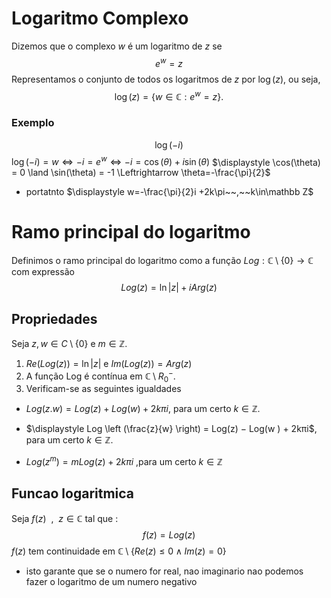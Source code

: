 # Logaritmo Complexo

Dizemos que o complexo $w$ é um logaritmo de $z$ se 
$$e^w=z$$
Representamos o conjunto de todos os logaritmos de $z$ por $\log(z)$,
ou seja,$$\log(z)=\{w\in\mathbb C:e^w=z\}.$$
### Exemplo
$$\log(-i)$$
$\log(-i)=w\Leftrightarrow -i=e^w\Leftrightarrow -i=\cos(\theta) + i\sin(\theta)$ 
$\displaystyle \cos(\theta) = 0 \land \sin(\theta) = -1 \Leftrightarrow \theta=-\frac{\pi}{2}$
- portatnto $\displaystyle w=-\frac{\pi}{2}i +2k\pi~~,~~k\in\mathbb Z$


# Ramo principal do logaritmo

Definimos o ramo principal do logaritmo
como a função $Log : \mathbb C \setminus \{0\} → \mathbb C$  com expressão
$$Log (z)=\ln|z|+iArg(z)$$

## Propriedades

Seja $z, w ∈ C \setminus \{0\}$ e $m ∈ \mathbb Z$. 
1. $Re(Log(z)) = \ln |z|$ e $Im(Log(z)) = Arg(z)$ 
2. A função Log é contı́nua em $\mathbb C \setminus R^-_0$.
3. Verificam-se as seguintes igualdades

- $Log(z.w ) = Log(z) + Log(w ) + 2kπi$, para um certo $k ∈ \mathbb Z$.

- $\displaystyle Log \left (\frac{z}{w} \right) = Log(z) − Log(w ) + 2kπi$, para um certo $k ∈ \mathbb Z$.

- $Log(z^m)=mLog(z)+2k\pi i$ ,para um certo $k\in\mathbb Z$   


## Funcao logaritmica

Seja $f(z)~~,~~z\in \mathbb C$ tal que :
$$f(z)=Log(z)$$ $f(z)$ tem continuidade em $\mathbb C\setminus \{Re(z)\leq 0 \land Im(z)=0\}$   

- isto garante que se o numero for real, nao imaginario nao podemos fazer o logaritmo de um numero negativo
